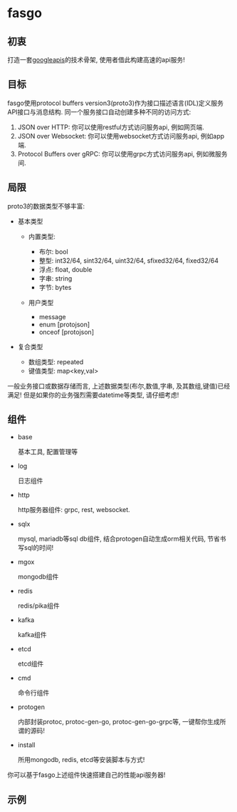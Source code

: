 # fasgo

## 初衷

打造一套[googleapis](https://github.com/googleapis/googleapis)的技术骨架, 使用者借此构建高速的api服务!

## 目标

fasgo使用protocol buffers version3(proto3)作为接口描述语言(IDL)定义服务API接口与消息结构. 同一个服务接口自动创建多种不同的访问方式:

1. JSON over HTTP: 你可以使用restful方式访问服务api, 例如网页端.
2. JSON over Websocket: 你可以使用websocket方式访问服务api, 例如app端.
3. Protocol Buffers over gRPC: 你可以使用grpc方式访问服务api, 例如微服务间.

## 局限

proto3的数据类型不够丰富:

- 基本类型
  + 内置类型:
    * 布尔: bool
    * 整型: int32/64, sint32/64, uint32/64, sfixed32/64, fixed32/64
    * 浮点: float, double
    * 字串: string
    * 字节: bytes
  
  + 用户类型
    * message
    * enum [protojson]
    * onceof [protojson]

- 复合类型
  + 数组类型: repeated
  + 键值类型: map<key,val>
  
一般业务接口或数据存储而言, 上述数据类型(布尔,数值,字串, 及其数组,键值)已经满足! 但是如果你的业务强烈需要datetime等类型, 请仔细考虑! 


## 组件

- base

  基本工具, 配置管理等

- log

  日志组件

- http

  http服务器组件: grpc, rest, websocket.

- sqlx

  mysql, mariadb等sql db组件, 结合protogen自动生成orm相关代码, 节省书写sql的时间!

- mgox

  mongodb组件

- redis

  redis/pika组件

- kafka

  kafka组件

- etcd

  etcd组件

- cmd

  命令行组件

- protogen

  内部封装protoc, protoc-gen-go, protoc-gen-go-grpc等, 一键帮你生成所谓的源码!

- install

  所用mongodb, redis, etcd等安装脚本与方式!


你可以基于fasgo上述组件快速搭建自己的性能api服务器!

## 示例



